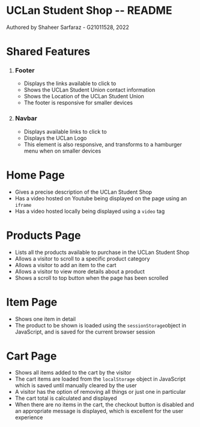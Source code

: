 # UCLan Student Shop -- README

Authored by Shaheer Sarfaraz - G21011528, 2022

# Shared Features
1. ### Footer
	- Displays the links available to click to
	- Shows the UCLan Student Union contact information
	- Shows the Location of the UCLan Student Union
	- The footer is responsive for smaller devices
2. ### Navbar
	- Displays available links to click to
	- Displays the UCLan Logo
	- This element is also responsive, and transforms to a hamburger menu when on smaller devices

# Home Page
- Gives a precise description of the UCLan Student Shop 
- Has a video hosted on Youtube being displayed on the page using an `iframe`
- Has a video hosted locally being displayed using a `video` tag

# Products Page
- Lists all the products available to purchase in the UCLan Student Shop
- Allows a visitor to scroll to a specific product category
- Allows a visitor to add an item to the cart 
- Allows a visitor to view more details about a product
- Shows a scroll to top button when the page has been scrolled

# Item Page
- Shows one item in detail
- The product to be shown is loaded using the `sessionStorage`object in JavaScript, and is saved for the current browser session

# Cart Page
- Shows all items added to the cart by the visitor
- The cart items are loaded from the `localStorage` object in JavaScript which is saved until manually cleared by the user
- A visitor has the option of removing all things or just one in particular
- The cart total is calculated and displayed
- When there are no items in the cart, the checkout button is disabled and an appropriate message is displayed, which is excellent for the user experience